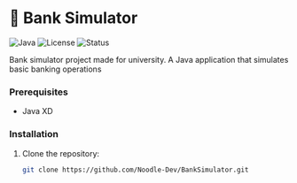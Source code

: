 # 🏦 Bank Simulator

![Java](https://img.shields.io/badge/Java-17%2B-blue?logo=java)
![License](https://img.shields.io/badge/License-MIT-green)
![Status](https://img.shields.io/badge/Status-Completed-brightgreen)

Bank simulator project made for university. A Java application that simulates basic banking operations

### Prerequisites
- Java XD

### Installation
1. Clone the repository:
   ```bash
   git clone https://github.com/Noodle-Dev/BankSimulator.git